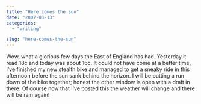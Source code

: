 ```yaml
---
title: "Here comes the sun"
date: "2007-03-13"
categories: 
  - "writing"

slug: "here-comes-the-sun"
---
```


Wow, what a glorious few days the East of England has had. Yesterday it read 18c and today was about 16c. It could not have come at a better time, I’ve finished my new stealth bike and managed to get a sneaky ride in this afternoon before the sun sank behind the horizon. I will be putting a run down of the bike together; honest the other window is open with a draft in there. Of course now that I’ve posted this the weather will change and there will be rain again!

